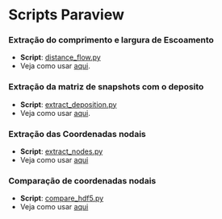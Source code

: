 # Scripts Paraview

### Extração do comprimento e largura de Escoamento
 - **Script**: [distance_flow.py](scripts/distance_flow.py)
 - Veja como usar [aqui](./doc/distance_flow.md).

 ### Extração da matriz de snapshots com o deposito
  - **Script**: [extract_deposition.py](./scripts/extract_deposition.py)  
  - Veja como usar [aqui](./doc/extract_deposition.md).

### Extração das Coordenadas nodais
- **Script**: [extract_nodes.py](./scripts/extract_nodes.py)
- Veja como usar [aqui](./docs/extract_nodes.md)

### Comparação de coordenadas nodais
- **Script**: [compare_hdf5.py](./scripts/compare_hdf5.py)
- Veja como usar [aqui](./docs/compare_hdf5.md)

